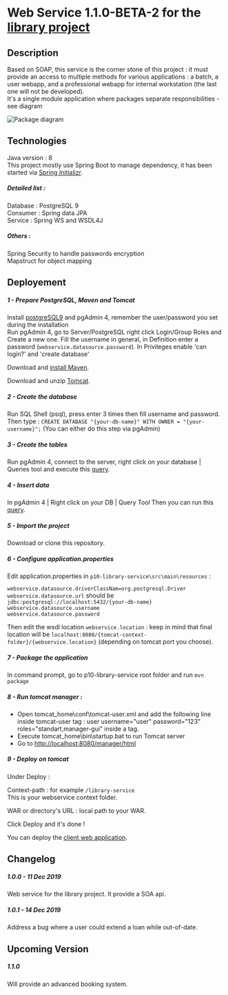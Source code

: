 # Web Service 1.1.0-BETA-2 for the [library project](https://github.com/xxjokerx/p10-library)
  
## Description  
  
Based on SOAP, this service is the corner stone of this project : it must 
provide an access to multiple methods for various applications : a batch, a user webapp, and a professional webapp for internal workstation (the last one will not be developed).\
It's a single module application where packages separate responsibilities - see diagram

![Package diagram](https://raw.githubusercontent.com/xxjokerx/p10-library-service/master/documents/uml/Package_proj.png)
  
## Technologies  
  
Java version : 8\
This project mostly use Spring Boot to manage dependency, it has been started via [Spring Initializr](https://start.spring.io/).  
  
##### Detailed list :  
  
Database :  PostgreSQL 9\
Consumer :  Spring data JPA\
Service : Spring WS and WSDL4J
  
##### Others :  
  
Spring Security to handle passwords encryption\
Mapstruct for object mapping
      
## Deployement  
 
##### 1 - Prepare PostgreSQL, Maven and Tomcat
Install [postgreSQL9](https://www.postgresql.org/download/) and pgAdmin 4, remember the user/password you set during the installation\
Run pgAdmin 4, go to Server/PostgreSQL right click Login/Group Roles and Create a new one.
Fill the username in general, in Definition enter a password (`webservice.datasource.password`). In Privileges enable 'can login?' and 'create database'

Download and [install Maven](https://maven.apache.org/install.html).

Download and unzip [Tomcat](https://tomcat.apache.org/download-90.cgi). 

##### 2 - Create the database
Run SQL Shell (psql), press enter 3 times then fill username and password. Then type : `CREATE DATABASE "{your-db-name}" WITH OWNER = "{your-username}";`
(You can either do this step via pgAdmin)

##### 3 - Create the tables
Run pgAdmin 4, connect to the server, right click on your database | Queries tool and execute this [query](https://raw.githubusercontent.com/xxjokerx/p10-library-service/master/documents/sql-script/creation/000-all_tables.sql).

##### 4 - Insert data
In pgAdmin 4 | Right click on your DB | Query Tool
Then you can run this [query](https://raw.githubusercontent.com/xxjokerx/p10-library-service/master/documents/sql-script/datadump/db_library_all_data_edited.sql).

##### 5 - Import the project
Download or clone this repository.

<!--- Import it in your IDE then **build it**.-->

<!--Now your IDE should recognize custom properties in `src/main/application.properties` for auto-completion-->

##### 6 - Configure application.properties
Edit application.properties in `p10-library-service\src\main\resources` :

`webservice.datasource.driverClassNam=org.postgresql.Driver`\
`webservice.datasource.url` should be `jdbc:postgresql://localhost:5432/{your-db-name}`\
`webservice.datasource.username`\
`webservice.datasource.password`

Then edit the wsdl location `webservice.location` : keep in mind that final location will be `localhost:8080/{tomcat-context-folder}/{webservice.location}` (depending on tomcat port you choose).

<!--##### 6 - Compile the application-->
<!--Using `mvn compile`. Then run-->
<!--src/main/java/com.gg.proj.LibraryServiceApplication by right clicking on it. The program will be run through the embedded tomcat server (if this step fail make sure your set a `server.port` that is not already in use in `application.properties`)\-->
<!--At this point hibernate should have created the tables. Stop the application.-->

##### 7 - Package the application
In command prompt, go to p10-library-service root folder and run `mvn package`

##### 8 - Run tomcat manager :
- Open tomcat_home\conf\tomcat-user.xml and add the following line inside tomcat-user tag :	user username="user" password="123" roles="standart,manager-gui" inside a tag.
- Execute tomcat_home\bin\startup.bat to run Tomcat server
- Go to [http://localhost:8080/manager/html](http://localhost:8080/manager/html)

##### 9 - Deploy on tomcat

Under Deploy :

Context-path : for example `/library-service`\
This is your webservice context folder.
 
WAR or directory's URL : local path to your WAR.

Click Deploy and it's done ! 

<!--Download the last version of [Tomcat 9](https://tomcat.apache.org/download-90.cgi). Unzip it. Then go in your IDE and configure it.\-->
<!--With Intellij go to File | Settings | Build, Execution, Deployment | Application Servers. Add a tomcat server via `+` fill the tomcat home and press Ok.-->
<!--Finally go to Run | Edit Configuration... then add a local Tomcat server.\-->
<!--Go to Deployment, then add an artifact (the war you've just packaged). Set a context folder and press OK.-->
<!--/!\ Remember this context folder as it's need for deploying the webapp and run the batch.-->

You can deploy the [client web application](https://github.com/xxjokerx/p10-library-client#deployment).

## Changelog

##### 1.0.0 - 11 Dec 2019

Web service for the library project. It provide a SOA api.

##### 1.0.1 - 14 Dec 2019

Address a bug where a user could extend a loan while out-of-date.

## Upcoming Version

##### 1.1.0

Will provide an advanced booking system.
